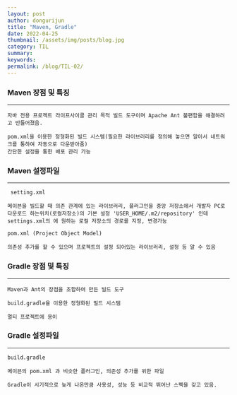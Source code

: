 ```yaml
---
layout: post
author: dongurijun
title: "Maven, Gradle"
date: 2022-04-25
thumbnail: /assets/img/posts/blog.jpg
category: TIL
summary: 
keywords: 
permalink: /blog/TIL-02/
---
```

### Maven 장점 및 특징
<hr />

    자바 전용 프로젝트 라이프사이클 관리 목적 빌드 도구이며 Apache Ant 불편함을 해결하려고 만들어졌음.

    pom.xml을 이용한 정형화된 빌드 시스템(필요한 라이브러리를 정의해 놓으면 알아서 네트워크를 통하여 자동으로 다운받아줌)
    간단한 설정을 통한 배포 관리 가능


### Maven 설정파일
<hr />
 
     setting.xml
    
    메이븐을 빌드할 때 의존 관계에 있는 라이브러리, 플러그인을 중앙 저장소에서 개발자 PC로 다운로드 하는위치(로컬저장소)의 기본 설정 'USER_HOME/.m2/repository' 인데 settings.xml의 에 원하는 로컬 저장소의 경로를 지정, 변경가능

    pom.xml (Project Object Model)
    
    의존성 추가를 할 수 있으며 프로젝트의 설정 되어있는 라이브러리, 설정 등 알 수 있음

### Gradle 장점 및 특징

<hr />
 
    Maven과 Ant의 장점을 조합하여 만든 빌드 도구
    
    build.gradle을 이용한 정형화된 빌드 시스템
    
    멀티 프로젝트에 용이

### Gradle 설정파일

<hr />

    build.gradle 
    
    메이븐의 pom.xml 과 비슷한 플러그인, 의존성 추가를 위한 파일

    Gradle이 시기적으로 늦게 나온만큼 사용성, 성능 등 비교적 뛰어난 스펙을 갖고 있음.
